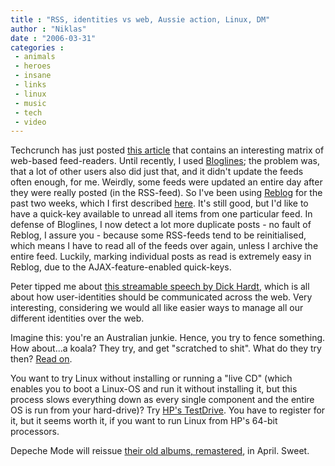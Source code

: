 ```yaml
---
title : "RSS, identities vs web, Aussie action, Linux, DM"
author : "Niklas"
date : "2006-03-31"
categories : 
 - animals
 - heroes
 - insane
 - links
 - linux
 - music
 - tech
 - video
---
```


Techcrunch has just posted [this article](http://feeds.feedburner.com/Techcrunch?m=740) that contains an interesting matrix of web-based feed-readers. Until recently, I used [Bloglines](http://www.bloglines.com); the problem was, that a lot of other users also did just that, and it didn't update the feeds often enough, for me. Weirdly, some feeds were updated an entire day after they were really posted (in the RSS-feed). So I've been using [Reblog](http://www.reblog.org) for the past two weeks, which I first described [here](https://niklasblog.com/?p=912). It's still good, but I'd like to have a quick-key available to unread all items from one particular feed. In defense of Bloglines, I now detect a lot more duplicate posts - no fault of Reblog, I assure you - because some RSS-feeds tend to be reinitialised, which means I have to read all of the feeds over again, unless I archive the entire feed. Luckily, marking individual posts as read is extremely easy in Reblog, due to the AJAX-feature-enabled quick-keys.

Peter tipped me about [this streamable speech by Dick Hardt](http://identity20.com/media/ETECH_2006), which is all about how user-identities should be communicated across the web. Very interesting, considering we would all like easier ways to manage all our different identities over the web.

Imagine this: you're an Australian junkie. Hence, you try to fence something. How about...a koala? They try, and get "scratched to shit". What do they try then? [Read on](http://www.boingboing.net/2006/03/30/dumb_aussie_junkies_.html).

You want to try Linux without installing or running a "live CD" (which enables you to boot a Linux-OS and run it without installing it, but this process slows everything down as every single component and the entire OS is run from your hard-drive)? Try [HP's TestDrive](http://osdir.com/Article8487.phtml). You have to register for it, but it seems worth it, if you want to run Linux from HP's 64-bit processors.

Depeche Mode will reissue [their old albums, remastered](http://remasters.depechemode.com), in April. Sweet.
